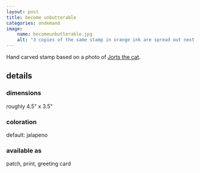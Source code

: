 ```yaml
---
layout: post
title: become unbutterable
categories: ondemand
image: 
    name: becomeunbutterable.jpg
    alt: "3 copies of the same stamp in orange ink are spread out next to the hand carved rubber stamp they were made from. They show a cat lying on his back with paws curled, holding a butter knife in his mouth. Text around the cat reads, in all caps, 'become unbutterable.'"
---
```


Hand carved stamp based on a photo of <a href="https://twitter.com/JortsTheCat" target="_blank">Jorts the cat</a>.

## details

### dimensions

roughly 4.5" x 3.5"

### coloration

default: jalapeno

### available as

patch, print, greeting card
